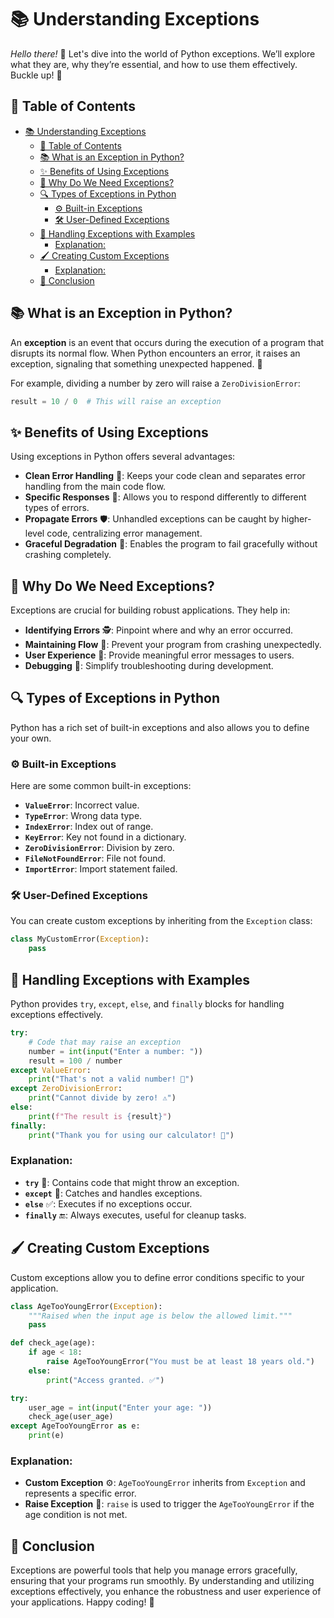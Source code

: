 # 📚 Understanding Exceptions

*Hello there!* 👋 Let's dive into the world of Python exceptions. We’ll explore what they are, why they’re essential, and how to use them effectively. Buckle up! 🚀


## 🌟 Table of Contents

- [📚 Understanding Exceptions](#-understanding-exceptions)
  - [🌟 Table of Contents](#-table-of-contents)
  - [📚 What is an Exception in Python?](#-what-is-an-exception-in-python)
  - [✨ Benefits of Using Exceptions](#-benefits-of-using-exceptions)
  - [🤔 Why Do We Need Exceptions?](#-why-do-we-need-exceptions)
  - [🔍 Types of Exceptions in Python](#-types-of-exceptions-in-python)
    - [⚙️ Built-in Exceptions](#️-built-in-exceptions)
    - [🛠️ User-Defined Exceptions](#️-user-defined-exceptions)
  - [🧩 Handling Exceptions with Examples](#-handling-exceptions-with-examples)
    - [Explanation:](#explanation)
  - [🖌️ Creating Custom Exceptions](#️-creating-custom-exceptions)
    - [Explanation:](#explanation-1)
  - [🎉 Conclusion](#-conclusion)


## 📚 What is an Exception in Python?

An **exception** is an event that occurs during the execution of a program that disrupts its normal flow. When Python encounters an error, it raises an exception, signaling that something unexpected happened. 🚨

For example, dividing a number by zero will raise a `ZeroDivisionError`:

```python
result = 10 / 0  # This will raise an exception
```


## ✨ Benefits of Using Exceptions

Using exceptions in Python offers several advantages:

- **Clean Error Handling** 🧹: Keeps your code clean and separates error handling from the main code flow.
- **Specific Responses** 🎯: Allows you to respond differently to different types of errors.
- **Propagate Errors** 🛡️: Unhandled exceptions can be caught by higher-level code, centralizing error management.
- **Graceful Degradation** 🤗: Enables the program to fail gracefully without crashing completely.


## 🤔 Why Do We Need Exceptions?

Exceptions are crucial for building robust applications. They help in:

- **Identifying Errors** 🕵️: Pinpoint where and why an error occurred.
- **Maintaining Flow** 🛑: Prevent your program from crashing unexpectedly.
- **User Experience** 💬: Provide meaningful error messages to users.
- **Debugging** 🐞: Simplify troubleshooting during development.


## 🔍 Types of Exceptions in Python

Python has a rich set of built-in exceptions and also allows you to define your own.

### ⚙️ Built-in Exceptions

Here are some common built-in exceptions:

- **`ValueError`**: Incorrect value.
- **`TypeError`**: Wrong data type.
- **`IndexError`**: Index out of range.
- **`KeyError`**: Key not found in a dictionary.
- **`ZeroDivisionError`**: Division by zero.
- **`FileNotFoundError`**: File not found.
- **`ImportError`**: Import statement failed.

### 🛠️ User-Defined Exceptions

You can create custom exceptions by inheriting from the `Exception` class:

```python
class MyCustomError(Exception):
    pass
```


## 🧩 Handling Exceptions with Examples

Python provides `try`, `except`, `else`, and `finally` blocks for handling exceptions effectively.

```python
try:
    # Code that may raise an exception
    number = int(input("Enter a number: "))
    result = 100 / number
except ValueError:
    print("That's not a valid number! 🚫")
except ZeroDivisionError:
    print("Cannot divide by zero! ⚠️")
else:
    print(f"The result is {result}")
finally:
    print("Thank you for using our calculator! 🙏")
```

### Explanation:

- **`try`** 🧪: Contains code that might throw an exception.
- **`except`** 🚫: Catches and handles exceptions.
- **`else`** ✅: Executes if no exceptions occur.
- **`finally`** 🔚: Always executes, useful for cleanup tasks.


## 🖌️ Creating Custom Exceptions

Custom exceptions allow you to define error conditions specific to your application.

```python
class AgeTooYoungError(Exception):
    """Raised when the input age is below the allowed limit."""
    pass

def check_age(age):
    if age < 18:
        raise AgeTooYoungError("You must be at least 18 years old.")
    else:
        print("Access granted. ✅")

try:
    user_age = int(input("Enter your age: "))
    check_age(user_age)
except AgeTooYoungError as e:
    print(e)
```

### Explanation:

- **Custom Exception** ⚙️: `AgeTooYoungError` inherits from `Exception` and represents a specific error.
- **Raise Exception** 🚨: `raise` is used to trigger the `AgeTooYoungError` if the age condition is not met.


## 🎉 Conclusion

Exceptions are powerful tools that help you manage errors gracefully, ensuring that your programs run smoothly. By understanding and utilizing exceptions effectively, you enhance the robustness and user experience of your applications. Happy coding! 🐍
